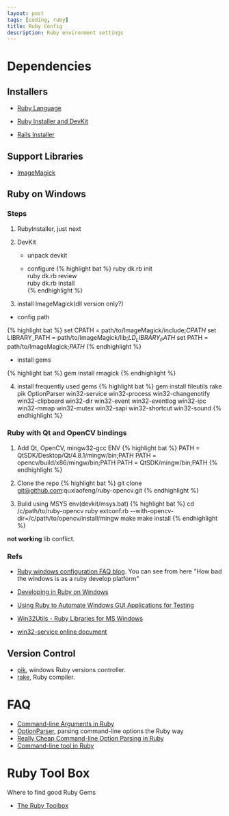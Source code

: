 ```yaml
---
layout: post
tags: [coding, ruby]
title: Ruby Config
description: Ruby environment settings
---
```


# Dependencies

## Installers

+ [Ruby Language](http://www.ruby-lang.org/en/downloads)

+ [Ruby Installer and DevKit](http://rubyinstaller.org/downloads)

+ [Rails Installer](http://railsinstall.org)

## Support Libraries

+ [ImageMagick](http://www.imagemagick.org/script/binary-release.php)

## Ruby on Windows

### Steps

1. RubyInstaller, just next

2. DevKit

   + unpack devkit

   + configure
{% highlight bat %}
      ruby dk.rb init    
      ruby dk.rb review    
      ruby dk.rb install    
{% endhighlight %}


3. install ImageMagick(dll version only?)

  + config path

{% highlight bat %}
      set CPATH =  path/to/ImageMagick/include;$CPATH$
      set LIBRARY_PATH = path/to/ImageMagick/lib;$LD_LIBRARY_PATH$
      set PATH = path/to/ImageMagick;$PATH$
{% endhighlight %}

  + install gems

{% highlight bat %}
      gem  install rmagick
{% endhighlight %}

4. install frequently used gems
{% highlight bat %}
      gem install fileutils rake pik OptionParser win32-service win32-process win32-changenotify win32-clipboard win32-dir win32-event win32-eventlog win32-ipc win32-mmap win32-mutex win32-sapi win32-shortcut win32-sound
{% endhighlight %}

### Ruby with Qt and OpenCV bindings

1. Add Qt, OpenCV, mingw32-gcc ENV
{% highlight bat %}
      PATH = QtSDK/Desktop/Qt/4.8.1/mingw/bin;PATH
      PATH = opencv/build/x86/mingw/bin;PATH
      PATH = QtSDK/mingw/bin;PATH
{% endhighlight %}

2. Clone the repo
{% highlight bat %}
      git clone git@github.com:quxiaofeng/ruby-opencv.git
{% endhighlight %}


3. Build using MSYS env(devkit/msys.bat)
{% highlight bat %}
      cd /c/path/to/ruby-opencv
      ruby extconf.rb --with-opencv-dir=/c/path/to/opencv/install/mingw
      make
      make install
{% endhighlight %}

**not working** lib conflict.

### Refs

+ [Ruby windows configuration FAQ blog](http://rubyonwindows.blogspot.hk/). You can see from here "How bad the windows is as a ruby develop platform"

+ [Developing in Ruby on Windows](http://stackoverflow.com/questions/1013270/developing-in-ruby-on-windows)

+ [Using Ruby to Automate Windows GUI Applications for Testing](http://www.gearheadforhire.com/articles/ruby/win32-autogui/using-ruby-to-drive-windows-applications)

+ [Win32Utils - Ruby Libraries for MS Windows](http://win32utils.rubyforge.org/)

+ [win32-service online document](http://rubydoc.info/gems/win32-service/0.7.2/frames)

## Version Control

+ [pik](https://github.com/vertiginous/pik), windows Ruby versions controller.
+ [rake](https://github.com/luislavena/rake-compiler/), Ruby compiler.

# FAQ

+ [Command-line Arguments in Ruby](http://ruby.about.com/od/rubyfeatures/a/argv.htm)
+ [OptionParser](http://ruby.about.com/od/advancedruby/a/optionparser.htm), parsing command-line options the Ruby way
+ [Really Cheap Command-line Option Parsing in Ruby](http://stackoverflow.com/questions/897630/really-cheap-command-line-option-parsing-in-ruby)
+ [Command-line tool in Ruby](http://rubylearning.com/blog/2011/01/03/how-do-i-make-a-command-line-tool-in-ruby/)

# Ruby Tool Box

Where to find good Ruby Gems

+ [The Ruby Toolbox](https://www.ruby-toolbox.com/)



